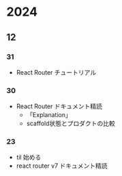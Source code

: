 # 2024
## 12
### 31
- React Router チュートリアル

### 30
- React Router ドキュメント精読
  - 「Explanation」
  - scaffold状態とプロダクトの比較

### 23
- til 始める
- react router v7 ドキュメント精読

